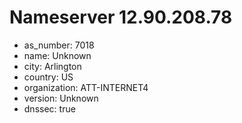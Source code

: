 # Nameserver 12.90.208.78

* as_number: 7018
* name: Unknown
* city: Arlington
* country: US
* organization: ATT-INTERNET4
* version: Unknown
* dnssec: true
